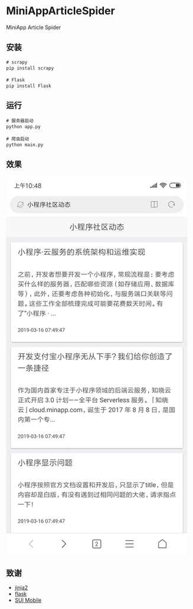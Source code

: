 # MiniAppArticleSpider
MiniApp Article Spider

## 安装
```
# scrapy
pip install scrapy

# Flask
pip install Flask
```

## 运行
```
# 服务器启动
python app.py

# 爬虫启动
python main.py
```

## 效果
![](./screenshot/s1.png)


## 致谢
- [jinja2](http://docs.jinkan.org/docs/jinja2/)
- [flask](http://docs.jinkan.org/docs/flask/patterns/templateinheritance.html#template-inheritance)
- [SUI Mobile](http://m.sui.taobao.org/getting-started/)